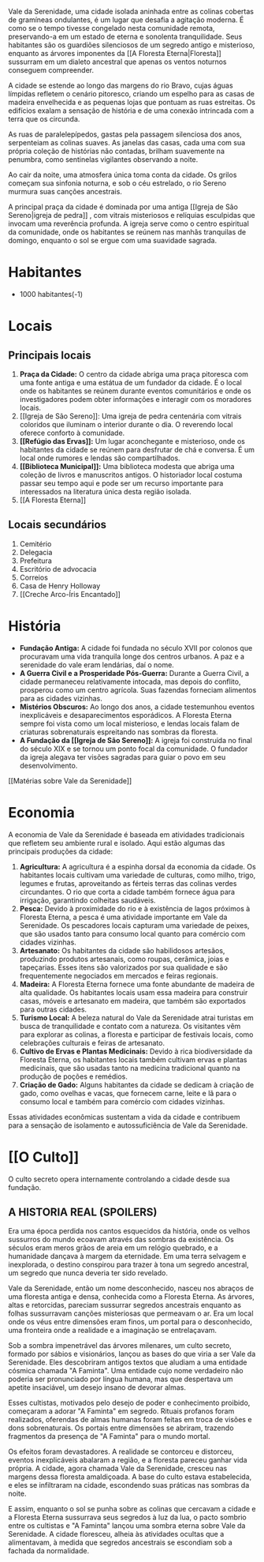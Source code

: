 
Vale da Serenidade, uma cidade isolada aninhada entre as colinas cobertas de gramíneas ondulantes, é um lugar que desafia a agitação moderna. É como se o tempo tivesse congelado nesta comunidade remota, preservando-a em um estado de eterna e sonolenta tranquilidade. Seus habitantes são os guardiões silenciosos de um segredo antigo e misterioso, enquanto as árvores imponentes da [[A Floresta Eterna|Floresta]] sussurram em um dialeto ancestral que apenas os ventos noturnos conseguem compreender.

A cidade se estende ao longo das margens do rio Bravo, cujas águas límpidas refletem o cenário pitoresco, criando um espelho para as casas de madeira envelhecida e as pequenas lojas que pontuam as ruas estreitas. Os edifícios exalam a sensação de história e de uma conexão intrincada com a terra que os circunda.

As ruas de paralelepípedos, gastas pela passagem silenciosa dos anos, serpenteiam as colinas suaves. As janelas das casas, cada uma com sua própria coleção de histórias não contadas, brilham suavemente na penumbra, como sentinelas vigilantes observando a noite.

Ao cair da noite, uma atmosfera única toma conta da cidade. Os grilos começam sua sinfonia noturna, e sob o céu estrelado, o rio Sereno murmura suas canções ancestrais.

A principal praça da cidade é dominada por uma antiga [[Igreja de São Sereno|igreja de pedra]] , com vitrais misteriosos e relíquias esculpidas que invocam uma reverência profunda. A igreja serve como o centro espiritual da comunidade, onde os habitantes se reúnem nas manhãs tranquilas de domingo, enquanto o sol se ergue com uma suavidade sagrada.

# Habitantes

- 1000 habitantes(-1)
# Locais

## Principais locais

1. **Praça da Cidade:** O centro da cidade abriga uma praça pitoresca com uma fonte antiga e uma estátua de um fundador da cidade. É o local onde os habitantes se reúnem durante eventos comunitários e onde os investigadores podem obter informações e interagir com os moradores locais.
2. [[Igreja de São Sereno]]: Uma igreja de pedra centenária com vitrais coloridos que iluminam o interior durante o dia. O reverendo local oferece conforto à comunidade.
3. **[[Refúgio das Ervas]]:** Um lugar aconchegante e misterioso, onde os habitantes da cidade se reúnem para desfrutar de chá e conversa. É um local onde rumores e lendas são compartilhados.
4. **[[Biblioteca Municipal]]:** Uma biblioteca modesta que abriga uma coleção de livros e manuscritos antigos. O historiador local costuma passar seu tempo aqui e pode ser um recurso importante para interessados na literatura única desta região isolada.
5. [[A Floresta Eterna]]
## Locais secundários

1. Cemitério
2. Delegacia
3. Prefeitura
4. Escritório de advocacia
5. Correios
6. Casa de Henry Holloway
7. [[Creche Arco-Íris Encantado]]
   
# História

- **Fundação Antiga:** A cidade foi fundada no século XVII por colonos que procuravam uma vida tranquila longe dos centros urbanos. A paz e a serenidade do vale eram lendárias, daí o nome.
- **A Guerra Civil e a Prosperidade Pós-Guerra:** Durante a Guerra Civil, a cidade permaneceu relativamente intocada, mas depois do conflito, prosperou como um centro agrícola. Suas fazendas forneciam alimentos para as cidades vizinhas.
- **Mistérios Obscuros:** Ao longo dos anos, a cidade testemunhou eventos inexplicáveis e desaparecimentos esporádicos. A Floresta Eterna sempre foi vista como um local misterioso, e lendas locais falam de criaturas sobrenaturais espreitando nas sombras da floresta.
- **A Fundação da [[Igreja de São Sereno]]:** A igreja foi construída no final do século XIX e se tornou um ponto focal da comunidade. O fundador da igreja alegava ter visões sagradas para guiar o povo em seu desenvolvimento.

[[Matérias sobre Vale da Serenidade]]

# Economia
  
A economia de Vale da Serenidade é baseada em atividades tradicionais que refletem seu ambiente rural e isolado. Aqui estão algumas das principais produções da cidade:

1. **Agricultura:** A agricultura é a espinha dorsal da economia da cidade. Os habitantes locais cultivam uma variedade de culturas, como milho, trigo, legumes e frutas, aproveitando as férteis terras das colinas verdes circundantes. O rio que corta a cidade também fornece água para irrigação, garantindo colheitas saudáveis.
2. **Pesca:** Devido à proximidade do rio e à existência de lagos próximos à Floresta Eterna, a pesca é uma atividade importante em Vale da Serenidade. Os pescadores locais capturam uma variedade de peixes, que são usados tanto para consumo local quanto para comércio com cidades vizinhas.
3. **Artesanato:** Os habitantes da cidade são habilidosos artesãos, produzindo produtos artesanais, como roupas, cerâmica, joias e tapeçarias. Esses itens são valorizados por sua qualidade e são frequentemente negociados em mercados e feiras regionais.
4. **Madeira:** A Floresta Eterna fornece uma fonte abundante de madeira de alta qualidade. Os habitantes locais usam essa madeira para construir casas, móveis e artesanato em madeira, que também são exportados para outras cidades.
5. **Turismo Local:** A beleza natural do Vale da Serenidade atrai turistas em busca de tranquilidade e contato com a natureza. Os visitantes vêm para explorar as colinas, a floresta e participar de festivais locais, como celebrações culturais e feiras de artesanato.
6. **Cultivo de Ervas e Plantas Medicinais:** Devido à rica biodiversidade da Floresta Eterna, os habitantes locais também cultivam ervas e plantas medicinais, que são usadas tanto na medicina tradicional quanto na produção de poções e remédios.
7. **Criação de Gado:** Alguns habitantes da cidade se dedicam à criação de gado, como ovelhas e vacas, que fornecem carne, leite e lã para o consumo local e também para comércio com cidades vizinhas.
    
Essas atividades econômicas sustentam a vida da cidade e contribuem para a sensação de isolamento e autossuficiência de Vale da Serenidade.

# [[O Culto]]
O culto secreto opera internamente controlando a cidade desde sua fundação.

## A HISTORIA REAL (SPOILERS)

Era uma época perdida nos cantos esquecidos da história, onde os velhos sussurros do mundo ecoavam através das sombras da existência. Os séculos eram meros grãos de areia em um relógio quebrado, e a humanidade dançava à margem da eternidade. Em uma terra selvagem e inexplorada, o destino conspirou para trazer à tona um segredo ancestral, um segredo que nunca deveria ter sido revelado.

Vale da Serenidade, então um nome desconhecido, nasceu nos abraços de uma floresta antiga e densa, conhecida como a Floresta Eterna. As árvores, altas e retorcidas, pareciam sussurrar segredos ancestrais enquanto as folhas sussurravam canções misteriosas que permeavam o ar. Era um local onde os véus entre dimensões eram finos, um portal para o desconhecido, uma fronteira onde a realidade e a imaginação se entrelaçavam.

Sob a sombra impenetrável das árvores milenares, um culto secreto, formado por sábios e visionários, lançou as bases do que viria a ser Vale da Serenidade. Eles descobriram antigos textos que aludiam a uma entidade cósmica chamada "A Faminta". Uma entidade cujo nome verdadeiro não poderia ser pronunciado por língua humana, mas que despertava um apetite insaciável, um desejo insano de devorar almas.

Esses cultistas, motivados pelo desejo de poder e conhecimento proibido, começaram a adorar "A Faminta" em segredo. Rituais profanos foram realizados, oferendas de almas humanas foram feitas em troca de visões e dons sobrenaturais. Os portais entre dimensões se abriram, trazendo fragmentos da presença de "A Faminta" para o mundo mortal.

Os efeitos foram devastadores. A realidade se contorceu e distorceu, eventos inexplicáveis abalaram a região, e a floresta pareceu ganhar vida própria. A cidade, agora chamada Vale da Serenidade, cresceu nas margens dessa floresta amaldiçoada. A base do culto estava estabelecida, e eles se infiltraram na cidade, escondendo suas práticas nas sombras da noite.

E assim, enquanto o sol se punha sobre as colinas que cercavam a cidade e a Floresta Eterna sussurrava seus segredos à luz da lua, o pacto sombrio entre os cultistas e "A Faminta" lançou uma sombra eterna sobre Vale da Serenidade. A cidade floresceu, alheia às atividades ocultas que a alimentavam, à medida que segredos ancestrais se escondiam sob a fachada da normalidade.